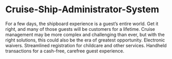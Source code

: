 # Cruise-Ship-Administrator-System
For a few days, the shipboard experience is a guest’s entire world. Get it right, and many of those guests will be customers for a lifetime. Cruise management may be more complex and challenging than ever, but with the right solutions, this could also be the era of greatest opportunity.  Electronic waivers. Streamlined registration for childcare and other services. Handheld transactions for a cash-free, carefree guest experience.

